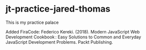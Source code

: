 # jt-practice-jared-thomas
This is my practice palace


Added FiraCode:
Federico Kereki. (2018). Modern JavaScript Web Development Cookbook : Easy Solutions to Common and Everyday JavaScript Development Problems. Packt Publishing.